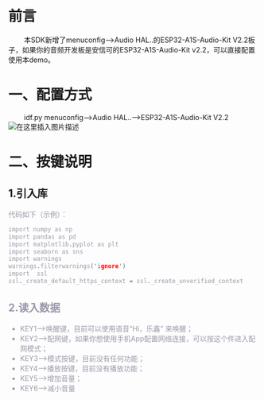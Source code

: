 ﻿# 前言
&nbsp; &nbsp; &nbsp; &nbsp; 本SDK新增了menuconfig-->Audio HAL..的ESP32-A1S-Audio-Kit V2.2板子，如果你的音频开发板是安信可的ESP32-A1S-Audio-Kit v2.2，可以直接配置使用本demo。
# 一、配置方式
&nbsp; &nbsp; &nbsp; &nbsp; idf.py menuconfig-->Audio HAL..-->ESP32-A1S-Audio-Kit V2.2
![在这里插入图片描述](https://img-blog.csdnimg.cn/20210603112917553.png?x-oss-process=image/watermark,type_ZmFuZ3poZW5naGVpdGk,shadow_10,text_aHR0cHM6Ly9ibG9nLmNzZG4ubmV0L3FxMTE0MDkyMDc0NQ==,size_16,color_FFFFFF,t_70)
# 二、按键说明
## 1.引入库


<font color=#999AAA >代码如下（示例）：



```c
import numpy as np
import pandas as pd
import matplotlib.pyplot as plt
import seaborn as sns
import warnings
warnings.filterwarnings('ignore')
import  ssl
ssl._create_default_https_context = ssl._create_unverified_context
```

## 2.读入数据

- KEY1-->唤醒键，目前可以使用语音“Hi，乐鑫” 来唤醒；
- KEY2-->配网键，如果你想使用手机App配置网络连接，可以按这个件进入配网模式；
- KEY3-->模式按键，目前没有任何功能；
- KEY4-->播放按键，目前没有播放功能；
- KEY5-->增加音量；
- KEY6-->减小音量



